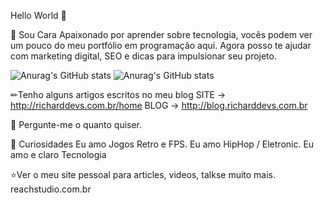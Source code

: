 
Hello World 💜

🚀 Sou Cara Apaixonado por aprender sobre tecnologia, vocês podem ver um pouco do meu portfólio em programação aqui. Agora posso te ajudar com marketing digital, SEO e dicas para impulsionar seu projeto.




![Anurag's GitHub stats](https://github-readme-stats.vercel.app/api?username=RichardFawkes&count_private=true&show_icons=true&theme=dracula)
![Anurag's GitHub stats](https://github-readme-stats.vercel.app/api?username=RichardFawkes&show_icons=true&show_icons=true&theme=dracula)


✏Tenho alguns artigos escritos no meu blog
SITE -> http://richarddevs.com.br/home
BLOG -> http://blog.richarddevs.com.br


💭 Pergunte-me o quanto quiser.



💛 Curiosidades
Eu amo Jogos Retro e FPS.
Eu amo HipHop / Eletronic.
Eu amo e claro Tecnologia 

⭐Ver o meu site pessoal para articles, videos, talkse muito mais.
reachstudio.com.br
